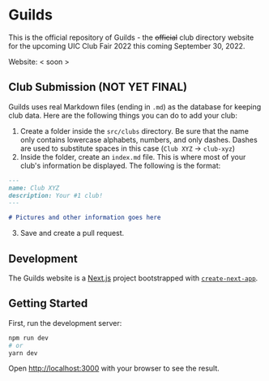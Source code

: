# Guilds

This is the official repository of Guilds - the ~~official~~ club directory website for the upcoming UIC Club Fair 2022 this coming September 30, 2022.

Website: < soon >

## Club Submission (NOT YET FINAL)
Guilds uses real Markdown files (ending in `.md`) as the database for keeping club data. Here are the following things you can do to add your club:

1. Create a folder inside the `src/clubs` directory. Be sure that the name only contains lowercase alphabets, numbers, and only dashes. Dashes are used to substitute spaces in this case (`Club XYZ` -> `club-xyz`)
2. Inside the folder, create an `index.md` file. This is where most of your club's information be displayed. The following is the format:
```md
---
name: Club XYZ
description: Your #1 club!
---

# Pictures and other information goes here
```
3. Save and create a pull request.

## Development
The Guilds website is a [Next.js](https://nextjs.org/) project bootstrapped with [`create-next-app`](https://github.com/vercel/next.js/tree/canary/packages/create-next-app).

## Getting Started

First, run the development server:

```bash
npm run dev
# or
yarn dev
```

Open [http://localhost:3000](http://localhost:3000) with your browser to see the result.